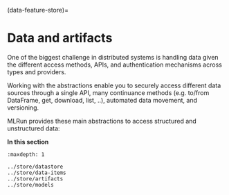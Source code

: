 (data-feature-store)=
# Data and artifacts

One of the biggest challenge in distributed systems is handling data given the different access methods, APIs, and 
authentication mechanisms across types and providers.

Working with the abstractions enable you to securely access different data sources through a single API, many continuance methods (e.g. to/from DataFrame, get, download, list, ..), automated data movement, and versioning.

MLRun provides these main abstractions to access structured and unstructured data:

**In this section**
```{toctree}
:maxdepth: 1

../store/datastore
../store/data-items
../store/artifacts
../store/models
```
